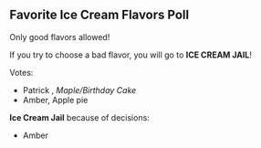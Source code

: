 ## Favorite Ice Cream Flavors Poll
Only good flavors allowed!

If you try to choose a bad flavor, you will go to **ICE CREAM JAIL**!

Votes:
- Patrick , *Maple/Birthday Cake*
- Amber, Apple pie


**Ice Cream Jail** because of decisions:
- Amber
